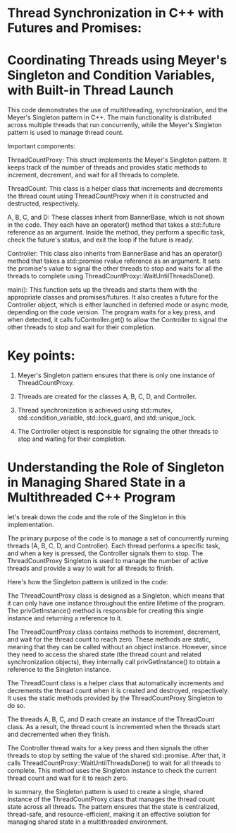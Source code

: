 # Thread Synchronization in C++ with Futures and Promises: 
# Coordinating Threads using Meyer's Singleton and Condition Variables, with Built-in Thread Launch


This code demonstrates the use of multithreading, synchronization, and the Meyer's Singleton pattern in C++. The main functionality is distributed across multiple threads that run concurrently, while the Meyer's Singleton pattern is used to manage thread count.

Important components:

ThreadCountProxy: This struct implements the Meyer's Singleton pattern. It keeps track of the number of threads and provides static methods to increment, decrement, and wait for all threads to complete.

ThreadCount: This class is a helper class that increments and decrements the thread count using ThreadCountProxy when it is constructed and destructed, respectively.

A, B, C, and D: These classes inherit from BannerBase, which is not shown in the code. They each have an operator() method that takes a std::future<void> reference as an argument. Inside the method, they perform a specific task, check the future's status, and exit the loop if the future is ready.

Controller: This class also inherits from BannerBase and has an operator() method that takes a std::promise<void> rvalue reference as an argument. It sets the promise's value to signal the other threads to stop and waits for all the threads to complete using ThreadCountProxy::WaitUntilThreadsDone().

main(): This function sets up the threads and starts them with the appropriate classes and promises/futures. It also creates a future for the Controller object, which is either launched in deferred mode or async mode, depending on the code version. The program waits for a key press, and when detected, it calls fuController.get() to allow the Controller to signal the other threads to stop and wait for their completion.

# Key points:

1) Meyer's Singleton pattern ensures that there is only one instance of ThreadCountProxy.

2) Threads are created for the classes A, B, C, D, and Controller.

3) Thread synchronization is achieved using std::mutex, std::condition_variable, std::lock_guard, and std::unique_lock.

4) The Controller object is responsible for signaling the other threads to stop and waiting for their completion.


# Understanding the Role of Singleton in Managing Shared State in a Multithreaded C++ Program

let's break down the code and the role of the Singleton in this implementation.

The primary purpose of the code is to manage a set of concurrently running threads (A, B, C, D, and Controller). Each thread performs a specific task, and when a key is pressed, the Controller signals them to stop. The ThreadCountProxy Singleton is used to manage the number of active threads and provide a way to wait for all threads to finish.

Here's how the Singleton pattern is utilized in the code:

The ThreadCountProxy class is designed as a Singleton, which means that it can only have one instance throughout the entire lifetime of the program. The privGetInstance() method is responsible for creating this single instance and returning a reference to it.

The ThreadCountProxy class contains methods to increment, decrement, and wait for the thread count to reach zero. These methods are static, meaning that they can be called without an object instance. However, since they need to access the shared state (the thread count and related synchronization objects), they internally call privGetInstance() to obtain a reference to the Singleton instance.


The ThreadCount class is a helper class that automatically increments and decrements the thread count when it is created and destroyed, respectively. It uses the static methods provided by the ThreadCountProxy Singleton to do so.


The threads A, B, C, and D each create an instance of the ThreadCount class. As a result, the thread count is incremented when the threads start and decremented when they finish.


The Controller thread waits for a key press and then signals the other threads to stop by setting the value of the shared std::promise<void>. After that, it calls ThreadCountProxy::WaitUntilThreadsDone() to wait for all threads to complete. This method uses the Singleton instance to check the current thread count and wait for it to reach zero.


In summary, the Singleton pattern is used to create a single, shared instance of the ThreadCountProxy class that manages the thread count state across all threads. The pattern ensures that the state is centralized, thread-safe, and resource-efficient, making it an effective solution for managing shared state in a multithreaded environment.
